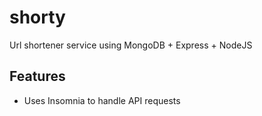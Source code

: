 # shorty
Url shortener service using MongoDB + Express + NodeJS

## Features
 - Uses Insomnia to handle API requests

